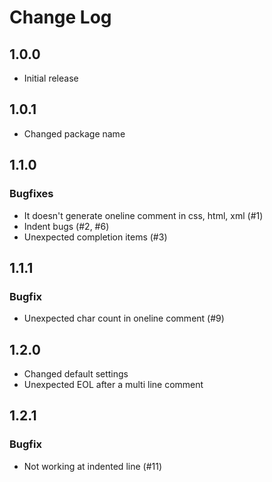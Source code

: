 # Change Log
## 1.0.0
- Initial release

## 1.0.1
- Changed package name

## 1.1.0
### Bugfixes
- It doesn't generate oneline comment in css, html, xml (#1)
- Indent bugs (#2, #6)
- Unexpected completion items (#3)

## 1.1.1
### Bugfix
- Unexpected char count in oneline comment (#9)

## 1.2.0
- Changed default settings
- Unexpected EOL after a multi line comment

## 1.2.1
### Bugfix
- Not working at indented line (#11)